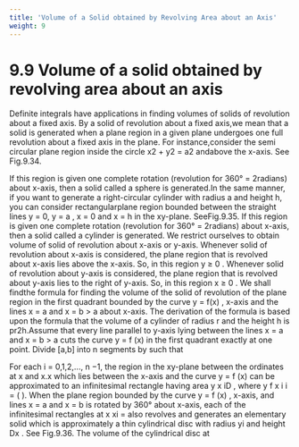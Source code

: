 ```yaml
---
title: 'Volume of a Solid obtained by Revolving Area about an Axis'
weight: 9
---
```


# 9.9 Volume of a solid obtained by revolving area about an axis
Definite integrals have applications in finding volumes of solids of revolution about a fixed axis. By a solid of revolution about a fixed axis,we mean that a solid is generated when a plane region in a given plane undergoes one full revolution about a fixed axis in the plane. For instance,consider the semi circular plane region inside the circle x2 + y2 = a2 andabove the x-axis. See Fig.9.34.

If this region is given one complete rotation (revolution for 360° = 2radians) about x-axis, then a solid called a sphere is generated.In the same manner, if you want to generate a right-circular cylinder with radius a and height h, you can consider rectangularplane region bounded between the straight lines y = 0, y = a , x = 0 and x = h in the xy-plane. SeeFig.9.35. If this region is given one complete rotation (revolution for 360° = 2radians) about x-axis, then a solid called a cylinder is generated.
We restrict ourselves to obtain volume of solid of revolution about x-axis or y-axis. Whenever solid of revolution about x-axis is considered, the plane region that is revolved about x-axis lies above the x-axis. So, in this region y ≥ 0 . Whenever solid of revolution about y-axis is considered, the plane region that is revolved about y-axis lies to the right of y-axis. So, in this region x ≥ 0 . We shall findthe formula for finding the volume of the solid of revolution of the plane region in the first quadrant bounded by the curve y = f(x) , x-axis and the lines x = a and x = b > a about x-axis. The derivation of the formula is based upon the formula that the volume of a cylinder of radius r and the height
h is pr2h.Assume that every line parallel to y-axis lying between the lines x = a and x = b > a cuts the curve y = f (x) in the first quadrant exactly at one point. Divide [a,b] into n segments by such that

For each i = 0,1,2,..., n −1, the region in the xy-plane between the ordinates at x and x.x  which lies between the x-axis and the curve y = f (x) can be approximated to an infinitesimal rectangle having area y x iD , where y f x i i = ( ). When the plane region bounded by the curve y = f (x) , x-axis, and lines x = a and x = b is rotated by 360° about x-axis, each of the infinitesimal rectangles at x xi = also revolves and generates an elementary solid which is approximately a thin cylindrical disc with radius yi and height Dx . See Fig.9.36. The volume of the cylindrical disc at